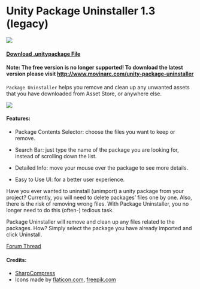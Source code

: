 # Unity Package Uninstaller 1.3 (legacy)

<img src="https://img.shields.io/badge/v1.3-deprecated-orange" />

#### [Download .unitypackage File](https://github.com/mvnrc/Unity-Package-Uninstaller-1.3-legacy/raw/main/Package%20Uninstaller.unitypackage)

#### Note: The free version is no longer supported! To download the latest version please visit http://www.movinarc.com/unity-package-uninstaller

`Package Uninstaller` helps you remove and clean up any unwanted assets that you have downloaded from Asset Store, or anywhere else.

<img src="https://forum.unity.com/proxy.php?image=http%3A%2F%2Fi.imgur.com%2FZTKGdvj.gif&hash=975184f21954446949995f10d3eea2d9" />

#### Features:

- Package Contents Selector: choose the files you want to keep or remove.

- Search Bar: just type the name of the package you are looking for, instead of scrolling down the list.

- Detailed Info: move your mouse over the package to see more details.

- Easy to Use UI: for a better user experience.

Have you ever wanted to uninstall (unimport) a unity package from your project? Currently, you will need to delete packages’ files one by one. Also, there is the risk of removing wrong files. With Package Uninstaller, you no longer need to do this (often-) tedious task.

Package Uninstaller will remove and clean up any files related to the packages.
How? Simply select the package you have already imported and click Uninstall.

[Forum Thread](https://forum.unity.com/threads/unity-package-uninstaller.378829/)

#### Credits:
- [SharpCompress](https://github.com/adamhathcock/sharpcompress)
- Icons made by [flaticon.com](https://flaticon.com), [freepik.com](https://freepik.com)
